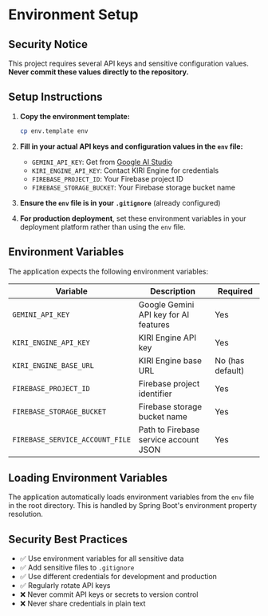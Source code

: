 # Environment Setup

## Security Notice
This project requires several API keys and sensitive configuration values. **Never commit these values directly to the repository.**

## Setup Instructions

1. **Copy the environment template:**
   ```bash
   cp env.template env
   ```

2. **Fill in your actual API keys and configuration values in the `env` file:**
   - `GEMINI_API_KEY`: Get from [Google AI Studio](https://makersuite.google.com/app/apikey)
   - `KIRI_ENGINE_API_KEY`: Contact KIRI Engine for credentials
   - `FIREBASE_PROJECT_ID`: Your Firebase project ID
   - `FIREBASE_STORAGE_BUCKET`: Your Firebase storage bucket name

3. **Ensure the `env` file is in your `.gitignore`** (already configured)

4. **For production deployment**, set these environment variables in your deployment platform rather than using the `env` file.

## Environment Variables

The application expects the following environment variables:

| Variable | Description | Required |
|----------|-------------|----------|
| `GEMINI_API_KEY` | Google Gemini API key for AI features | Yes |
| `KIRI_ENGINE_API_KEY` | KIRI Engine API key | Yes |
| `KIRI_ENGINE_BASE_URL` | KIRI Engine base URL | No (has default) |
| `FIREBASE_PROJECT_ID` | Firebase project identifier | Yes |
| `FIREBASE_STORAGE_BUCKET` | Firebase storage bucket name | Yes |
| `FIREBASE_SERVICE_ACCOUNT_FILE` | Path to Firebase service account JSON | Yes |

## Loading Environment Variables

The application automatically loads environment variables from the `env` file in the root directory. This is handled by Spring Boot's environment property resolution.

## Security Best Practices

- ✅ Use environment variables for all sensitive data
- ✅ Add sensitive files to `.gitignore`
- ✅ Use different credentials for development and production
- ✅ Regularly rotate API keys
- ❌ Never commit API keys or secrets to version control
- ❌ Never share credentials in plain text
